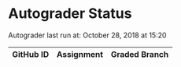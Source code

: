 # Autograder Status
Autograder last run at: October 28, 2018 at 15:20

| GitHub ID | Assignment | Graded Branch |
|-----------|------------|---------------|
